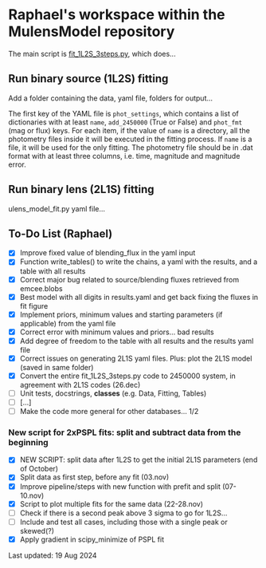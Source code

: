 # Raphael's workspace within the MulensModel repository

The main script is [fit_1L2S_3steps.py](https://github.com/rapoliveira/MulensModel/blob/master/exploring_MulensModel/fit_1L2S_3steps.py), which does...

## Run binary source (1L2S) fitting

Add a folder containing the data, yaml file, folders for output...

The first key of the YAML file is `phot_settings`, which contains a list of dictionaries with at least `name`, `add_2450000` (True or False) and `phot_fmt` (mag or flux) keys.
For each item, if the value of `name` is a directory, all the photometry files inside it will be executed in the fitting process.
If `name` is a file, it will be used for the only fitting.
The photometry file should be in .dat format with at least three columns, i.e. time, magnitude and magnitude error.

## Run binary lens (2L1S) fitting

ulens_model_fit.py yaml file...

## To-Do List (Raphael)
- [X] Improve fixed value of blending_flux in the yaml input
- [X] Function write_tables() to write the chains, a yaml with the results, and a table with all results
- [X] Correct major bug related to source/blending fluxes retrieved from emcee.blobs
- [X] Best model with all digits in results.yaml and get back fixing the fluxes in fit figure
- [X] Implement priors, minimum values and starting parameters (if applicable) from the yaml file
- [X] Correct error with minimum values and priors... bad results
- [X] Add degree of freedom to the table with all results and the results yaml file
- [X] Correct issues on generating 2L1S yaml files. Plus: plot the 2L1S model (saved in same folder)
- [X] Convert the entire fit_1L2S_3steps.py code to 2450000 system, in agreement with 2L1S codes (26.dec)
- [ ] Unit tests, docstrings, **classes** (e.g. Data, Fitting, Tables)
- [ ] [...]
- [ ] Make the code more general for other databases... 1/2

### New script for 2xPSPL fits: split and subtract data from the beginning
- [X] NEW SCRIPT: split data after 1L2S to get the initial 2L1S parameters (end of October)
- [X] Split data as first step, before any fit (03.nov)
- [X] Improve pipeline/steps with new function with prefit and split (07-10.nov)
- [X] Script to plot multiple fits for the same data (22-28.nov)
- [ ] Check if there is a second peak above 3 sigma to go for 1L2S...
- [ ] Include and test all cases, including those with a single peak or skewed(?)
- [X] Apply gradient in scipy_minimize of PSPL fit

Last updated: 19 Aug 2024
